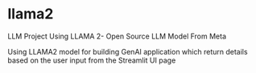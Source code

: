# llama2
LLM Project Using LLAMA 2- Open Source LLM Model From Meta

Using LLAMA2 model for building GenAI application which return details based on the user input from the Streamlit UI page
